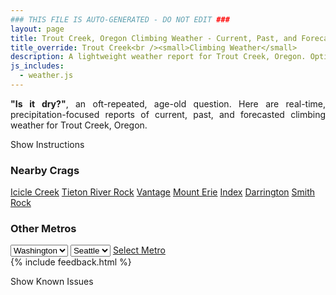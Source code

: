 ```yaml
---
### THIS FILE IS AUTO-GENERATED - DO NOT EDIT ###
layout: page
title: Trout Creek, Oregon Climbing Weather - Current, Past, and Forecasted Report
title_override: Trout Creek<br /><small>Climbing Weather</small>
description: A lightweight weather report for Trout Creek, Oregon. Optimized for slow internet connections.
js_includes:
  - weather.js
---
```


<section class="measure center lh-copy f5-ns f6 ph2 mv4" style="text-align: justify;">
<strong>"Is it dry?"</strong>, an oft-repeated, age-old question. Here are real-time,
precipitation-focused reports of current, past, and forecasted climbing weather for Trout Creek, Oregon.
</section>

<p id="settings-toggle" class="mw5 b center tc hover-light-red black-70 pointer">Show Instructions</p>
<section id="settings" class="overflow-hidden" style="display:none;">
    <div class="mv2 ph2 center">
        <div class="fn f6 tc pv2">
            <p class="measure lh-copy center"><strong>Show/hide hourly forecasts</strong> by clicking the desired day.</p>
            <hr class="mw5 p0 mv2 o-60 b0 bt b--light-red light-red bg-light-red">
            <p class="measure lh-copy center"><strong>Current and Past conditions</strong> are measured by the nearest weather station. <strong>Forecast conditions</strong> are calculated and polled separately.</p>
            <hr class="mw5 p0 mv2 o-60 b0 bt b--light-red light-red bg-light-red">
            <p class="measure lh-copy center"><strong>Having issues?</strong> Try <a id="clear-cache" class="no-underline relative fancy-link light-red hover-light-red" href="#">clearing the local cache</a>.</p>
            <hr class="mw5 p0 mv2 o-60 b0 bt b--light-red light-red bg-light-red">
            <p class="measure lh-copy center">Weather data sourced from <a class="no-underline fancy-link relative light-red" target="_blank" href="https://www.weather.gov/documentation/services-web-api">weather.gov</a>.</p>
        </div>
    </div>
</section>
<section id="weather" data-crag="trout-creek-oregon" class="mv4-ns mv3 ph2 center"></section>
<section id="nearby" class="tc lh-copy">
  <h3>Nearby Crags</h3>
<a class="nowrap no-underline fancy-link relative light-red mh3" href="/crags/icicle-creek-washington-weather.html">Icicle Creek</a>
<a class="nowrap no-underline fancy-link relative light-red mh3" href="/crags/tieton-river-rock-washington-weather.html">Tieton River Rock</a>
<a class="nowrap no-underline fancy-link relative light-red mh3" href="/crags/vantage-washington-weather.html">Vantage</a>
<a class="nowrap no-underline fancy-link relative light-red mh3" href="/crags/mount-erie-washington-weather.html">Mount Erie</a>
<a class="nowrap no-underline fancy-link relative light-red mh3" href="/crags/index-washington-weather.html">Index</a>
<a class="nowrap no-underline fancy-link relative light-red mh3" href="/crags/darrington-washington-weather.html">Darrington</a>
<a class="nowrap no-underline fancy-link relative light-red mh3" href="/crags/smith-rock-oregon-weather.html">Smith Rock</a>
</section>
<section id="nearby" class="tc lh-copy">
  <h3>Other Metros</h3>
  <select class="ma1 bg-near-white pa2" id="stateSel">
    <option value="Texas">Texas</option>
    <option value="Washington" selected>Washington</option>
    <option value="Colorado">Colorado</option>
    <option value="Tennessee">Tennessee</option>
    <option value="Utah">Utah</option>
    <option value="California">California</option>
  </select>
  <select class="ma1 bg-near-white pa2" id="citySel">
    <option value="Seattle" selected>Seattle</option>
  </select>
  <a id="selectMetro" class="f6 link dim ph3 pv2 ma1 dib white bg-light-red" href="/crags/seattle-washington-weather.html">Select Metro</a>
  <script>
    var states = [];
    states["Texas"] = "Austin"
    states["Washington"] = "Seattle"
    states["Colorado"] = "Denver"
    states["Tennessee"] = "Nashville"
    states["Utah"] = "Salt Lake City"
    states["California"] = "San Francisco|Los Angeles"
  </script>
</section>
{% include feedback.html %}
<p id="issues-toggle" class="mw5 b center tc hover-light-red black-70 pointer">Show Known Issues</p>
<section id="issues" class="overflow-hidden tc f6">
</section>

<script>
  var weekly_PDT_48_73 = {"updated":"2021-12-25T04:52:07+00:00","units":"us","forecastGenerator":"BaselineForecastGenerator","generatedAt":"2021-12-25T08:47:30+00:00","updateTime":"2021-12-25T04:52:07+00:00","validTimes":"2021-12-24T22:00:00+00:00/P7DT16H","elevation":{"unitCode":"wmoUnit:m","value":494.9952},"periods":[{"number":1,"name":"Overnight","startTime":"2021-12-25T00:00:00-08:00","endTime":"2021-12-25T06:00:00-08:00","isDaytime":false,"temperature":27,"temperatureUnit":"F","temperatureTrend":null,"windSpeed":"10 mph","windDirection":"S","icon":"https://api.weather.gov/icons/land/night/snow,20?size=medium","shortForecast":"Slight Chance Light Snow","detailedForecast":"A slight chance of snow before 1am. Mostly cloudy, with a low around 27. South wind around 10 mph. Chance of precipitation is 20%."},{"number":2,"name":"Christmas Day","startTime":"2021-12-25T06:00:00-08:00","endTime":"2021-12-25T18:00:00-08:00","isDaytime":true,"temperature":41,"temperatureUnit":"F","temperatureTrend":"falling","windSpeed":"8 to 12 mph","windDirection":"SW","icon":"https://api.weather.gov/icons/land/day/snow,30/snow,60?size=medium","shortForecast":"Light Snow Likely","detailedForecast":"Snow likely after 10am. Partly sunny. High near 41, with temperatures falling to around 36 in the afternoon. Southwest wind 8 to 12 mph, with gusts as high as 23 mph. Chance of precipitation is 60%. Little or no snow accumulation expected."},{"number":3,"name":"Saturday Night","startTime":"2021-12-25T18:00:00-08:00","endTime":"2021-12-26T06:00:00-08:00","isDaytime":false,"temperature":23,"temperatureUnit":"F","temperatureTrend":"rising","windSpeed":"8 mph","windDirection":"SW","icon":"https://api.weather.gov/icons/land/night/snow,60?size=medium","shortForecast":"Light Snow Likely","detailedForecast":"Snow likely. Mostly cloudy. Low around 23, with temperatures rising to around 25 overnight. Southwest wind around 8 mph, with gusts as high as 21 mph. Chance of precipitation is 60%. New snow accumulation of less than half an inch possible."},{"number":4,"name":"Sunday","startTime":"2021-12-26T06:00:00-08:00","endTime":"2021-12-26T18:00:00-08:00","isDaytime":true,"temperature":35,"temperatureUnit":"F","temperatureTrend":null,"windSpeed":"7 to 15 mph","windDirection":"SW","icon":"https://api.weather.gov/icons/land/day/snow,60?size=medium","shortForecast":"Light Snow Likely","detailedForecast":"Snow likely. Mostly cloudy, with a high near 35. Southwest wind 7 to 15 mph, with gusts as high as 29 mph. Chance of precipitation is 60%. New snow accumulation of less than half an inch possible."},{"number":5,"name":"Sunday Night","startTime":"2021-12-26T18:00:00-08:00","endTime":"2021-12-27T06:00:00-08:00","isDaytime":false,"temperature":14,"temperatureUnit":"F","temperatureTrend":null,"windSpeed":"2 to 10 mph","windDirection":"SW","icon":"https://api.weather.gov/icons/land/night/snow,40/bkn?size=medium","shortForecast":"Chance Light Snow then Mostly Cloudy","detailedForecast":"A chance of snow before 10pm. Mostly cloudy, with a low around 14. Southwest wind 2 to 10 mph, with gusts as high as 23 mph. Chance of precipitation is 40%."},{"number":6,"name":"Monday","startTime":"2021-12-27T06:00:00-08:00","endTime":"2021-12-27T18:00:00-08:00","isDaytime":true,"temperature":27,"temperatureUnit":"F","temperatureTrend":null,"windSpeed":"1 to 5 mph","windDirection":"NW","icon":"https://api.weather.gov/icons/land/day/bkn?size=medium","shortForecast":"Partly Sunny","detailedForecast":"Partly sunny, with a high near 27."},{"number":7,"name":"Monday Night","startTime":"2021-12-27T18:00:00-08:00","endTime":"2021-12-28T06:00:00-08:00","isDaytime":false,"temperature":12,"temperatureUnit":"F","temperatureTrend":null,"windSpeed":"5 mph","windDirection":"SW","icon":"https://api.weather.gov/icons/land/night/snow,20?size=medium","shortForecast":"Slight Chance Light Snow","detailedForecast":"A slight chance of snow after 10pm. Mostly cloudy, with a low around 12. Chance of precipitation is 20%."},{"number":8,"name":"Tuesday","startTime":"2021-12-28T06:00:00-08:00","endTime":"2021-12-28T18:00:00-08:00","isDaytime":true,"temperature":27,"temperatureUnit":"F","temperatureTrend":null,"windSpeed":"2 to 6 mph","windDirection":"W","icon":"https://api.weather.gov/icons/land/day/snow,20?size=medium","shortForecast":"Slight Chance Light Snow","detailedForecast":"A slight chance of snow. Partly sunny, with a high near 27. Chance of precipitation is 20%."},{"number":9,"name":"Tuesday Night","startTime":"2021-12-28T18:00:00-08:00","endTime":"2021-12-29T06:00:00-08:00","isDaytime":false,"temperature":10,"temperatureUnit":"F","temperatureTrend":null,"windSpeed":"2 to 6 mph","windDirection":"N","icon":"https://api.weather.gov/icons/land/night/snow,20/cold?size=medium","shortForecast":"Slight Chance Light Snow then Mostly Cloudy","detailedForecast":"A slight chance of snow before 10pm. Mostly cloudy, with a low around 10. Chance of precipitation is 20%."},{"number":10,"name":"Wednesday","startTime":"2021-12-29T06:00:00-08:00","endTime":"2021-12-29T18:00:00-08:00","isDaytime":true,"temperature":26,"temperatureUnit":"F","temperatureTrend":null,"windSpeed":"5 mph","windDirection":"N","icon":"https://api.weather.gov/icons/land/day/bkn?size=medium","shortForecast":"Partly Sunny","detailedForecast":"Partly sunny, with a high near 26."},{"number":11,"name":"Wednesday Night","startTime":"2021-12-29T18:00:00-08:00","endTime":"2021-12-30T06:00:00-08:00","isDaytime":false,"temperature":13,"temperatureUnit":"F","temperatureTrend":null,"windSpeed":"6 mph","windDirection":"SW","icon":"https://api.weather.gov/icons/land/night/snow?size=medium","shortForecast":"Chance Light Snow","detailedForecast":"A chance of snow after 10pm. Partly cloudy, with a low around 13."},{"number":12,"name":"Thursday","startTime":"2021-12-30T06:00:00-08:00","endTime":"2021-12-30T18:00:00-08:00","isDaytime":true,"temperature":38,"temperatureUnit":"F","temperatureTrend":null,"windSpeed":"6 to 9 mph","windDirection":"SW","icon":"https://api.weather.gov/icons/land/day/snow?size=medium","shortForecast":"Chance Light Snow","detailedForecast":"A chance of snow before 1pm, then a chance of rain and snow. Partly sunny, with a high near 38."},{"number":13,"name":"Thursday Night","startTime":"2021-12-30T18:00:00-08:00","endTime":"2021-12-31T06:00:00-08:00","isDaytime":false,"temperature":23,"temperatureUnit":"F","temperatureTrend":null,"windSpeed":"5 to 8 mph","windDirection":"SW","icon":"https://api.weather.gov/icons/land/night/snow?size=medium","shortForecast":"Chance Light Snow","detailedForecast":"A chance of snow. Mostly cloudy, with a low around 23."},{"number":14,"name":"Friday","startTime":"2021-12-31T06:00:00-08:00","endTime":"2021-12-31T18:00:00-08:00","isDaytime":true,"temperature":36,"temperatureUnit":"F","temperatureTrend":null,"windSpeed":"5 to 8 mph","windDirection":"SW","icon":"https://api.weather.gov/icons/land/day/snow/bkn?size=medium","shortForecast":"Slight Chance Light Snow then Partly Sunny","detailedForecast":"A slight chance of snow before 10am. Partly sunny, with a high near 36."}]}
  var hourly_PDT_48_73 = {"@context":["https://geojson.org/geojson-ld/geojson-context.jsonld",{"@version":"1.1","wx":"https://api.weather.gov/ontology#","geo":"http://www.opengis.net/ont/geosparql#","unit":"http://codes.wmo.int/common/unit/","@vocab":"https://api.weather.gov/ontology#"}],"type":"Feature","geometry":{"type":"Polygon","coordinates":[[[-121.1248943,44.8198586],[-121.11911869999999,44.79885650000001],[-121.08947479999999,44.802957400000004],[-121.09524409999999,44.8239597],[-121.1248943,44.8198586]]]},"properties":{"updated":"2021-12-25T04:52:07+00:00","units":"us","forecastGenerator":"HourlyForecastGenerator","generatedAt":"2021-12-25T08:47:31+00:00","updateTime":"2021-12-25T04:52:07+00:00","validTimes":"2021-12-24T22:00:00+00:00/P7DT16H","elevation":{"unitCode":"wmoUnit:m","value":494.9952},"periods":[{"number":1,"name":"","startTime":"2021-12-25T00:00:00-08:00","endTime":"2021-12-25T01:00:00-08:00","isDaytime":false,"temperature":29,"temperatureUnit":"F","temperatureTrend":null,"windSpeed":"10 mph","windDirection":"S","icon":"https://api.weather.gov/icons/land/night/snow,20?size=small","shortForecast":"Slight Chance Light Snow","detailedForecast":""},{"number":2,"name":"","startTime":"2021-12-25T01:00:00-08:00","endTime":"2021-12-25T02:00:00-08:00","isDaytime":false,"temperature":29,"temperatureUnit":"F","temperatureTrend":null,"windSpeed":"9 mph","windDirection":"S","icon":"https://api.weather.gov/icons/land/night/bkn?size=small","shortForecast":"Mostly Cloudy","detailedForecast":""},{"number":3,"name":"","startTime":"2021-12-25T02:00:00-08:00","endTime":"2021-12-25T03:00:00-08:00","isDaytime":false,"temperature":29,"temperatureUnit":"F","temperatureTrend":null,"windSpeed":"9 mph","windDirection":"S","icon":"https://api.weather.gov/icons/land/night/bkn?size=small","shortForecast":"Mostly Cloudy","detailedForecast":""},{"number":4,"name":"","startTime":"2021-12-25T03:00:00-08:00","endTime":"2021-12-25T04:00:00-08:00","isDaytime":false,"temperature":29,"temperatureUnit":"F","temperatureTrend":null,"windSpeed":"9 mph","windDirection":"S","icon":"https://api.weather.gov/icons/land/night/bkn?size=small","shortForecast":"Mostly Cloudy","detailedForecast":""},{"number":5,"name":"","startTime":"2021-12-25T04:00:00-08:00","endTime":"2021-12-25T05:00:00-08:00","isDaytime":false,"temperature":29,"temperatureUnit":"F","temperatureTrend":null,"windSpeed":"9 mph","windDirection":"S","icon":"https://api.weather.gov/icons/land/night/bkn?size=small","shortForecast":"Mostly Cloudy","detailedForecast":""},{"number":6,"name":"","startTime":"2021-12-25T05:00:00-08:00","endTime":"2021-12-25T06:00:00-08:00","isDaytime":false,"temperature":28,"temperatureUnit":"F","temperatureTrend":null,"windSpeed":"9 mph","windDirection":"S","icon":"https://api.weather.gov/icons/land/night/bkn?size=small","shortForecast":"Mostly Cloudy","detailedForecast":""},{"number":7,"name":"","startTime":"2021-12-25T06:00:00-08:00","endTime":"2021-12-25T07:00:00-08:00","isDaytime":true,"temperature":27,"temperatureUnit":"F","temperatureTrend":null,"windSpeed":"9 mph","windDirection":"S","icon":"https://api.weather.gov/icons/land/day/bkn?size=small","shortForecast":"Partly Sunny","detailedForecast":""},{"number":8,"name":"","startTime":"2021-12-25T07:00:00-08:00","endTime":"2021-12-25T08:00:00-08:00","isDaytime":true,"temperature":27,"temperatureUnit":"F","temperatureTrend":null,"windSpeed":"9 mph","windDirection":"S","icon":"https://api.weather.gov/icons/land/day/bkn?size=small","shortForecast":"Partly Sunny","detailedForecast":""},{"number":9,"name":"","startTime":"2021-12-25T08:00:00-08:00","endTime":"2021-12-25T09:00:00-08:00","isDaytime":true,"temperature":30,"temperatureUnit":"F","temperatureTrend":null,"windSpeed":"9 mph","windDirection":"S","icon":"https://api.weather.gov/icons/land/day/bkn?size=small","shortForecast":"Partly Sunny","detailedForecast":""},{"number":10,"name":"","startTime":"2021-12-25T09:00:00-08:00","endTime":"2021-12-25T10:00:00-08:00","isDaytime":true,"temperature":33,"temperatureUnit":"F","temperatureTrend":null,"windSpeed":"9 mph","windDirection":"S","icon":"https://api.weather.gov/icons/land/day/bkn?size=small","shortForecast":"Partly Sunny","detailedForecast":""},{"number":11,"name":"","startTime":"2021-12-25T10:00:00-08:00","endTime":"2021-12-25T11:00:00-08:00","isDaytime":true,"temperature":37,"temperatureUnit":"F","temperatureTrend":null,"windSpeed":"10 mph","windDirection":"S","icon":"https://api.weather.gov/icons/land/day/snow?size=small","shortForecast":"Chance Light Snow","detailedForecast":""},{"number":12,"name":"","startTime":"2021-12-25T11:00:00-08:00","endTime":"2021-12-25T12:00:00-08:00","isDaytime":true,"temperature":39,"temperatureUnit":"F","temperatureTrend":null,"windSpeed":"10 mph","windDirection":"S","icon":"https://api.weather.gov/icons/land/day/snow?size=small","shortForecast":"Chance Light Snow","detailedForecast":""},{"number":13,"name":"","startTime":"2021-12-25T12:00:00-08:00","endTime":"2021-12-25T13:00:00-08:00","isDaytime":true,"temperature":41,"temperatureUnit":"F","temperatureTrend":null,"windSpeed":"10 mph","windDirection":"S","icon":"https://api.weather.gov/icons/land/day/snow?size=small","shortForecast":"Chance Light Snow","detailedForecast":""},{"number":14,"name":"","startTime":"2021-12-25T13:00:00-08:00","endTime":"2021-12-25T14:00:00-08:00","isDaytime":true,"temperature":41,"temperatureUnit":"F","temperatureTrend":null,"windSpeed":"12 mph","windDirection":"SW","icon":"https://api.weather.gov/icons/land/day/snow?size=small","shortForecast":"Chance Light Snow","detailedForecast":""},{"number":15,"name":"","startTime":"2021-12-25T14:00:00-08:00","endTime":"2021-12-25T15:00:00-08:00","isDaytime":true,"temperature":41,"temperatureUnit":"F","temperatureTrend":null,"windSpeed":"12 mph","windDirection":"SW","icon":"https://api.weather.gov/icons/land/day/snow?size=small","shortForecast":"Chance Light Snow","detailedForecast":""},{"number":16,"name":"","startTime":"2021-12-25T15:00:00-08:00","endTime":"2021-12-25T16:00:00-08:00","isDaytime":true,"temperature":40,"temperatureUnit":"F","temperatureTrend":null,"windSpeed":"12 mph","windDirection":"SW","icon":"https://api.weather.gov/icons/land/day/snow?size=small","shortForecast":"Chance Light Snow","detailedForecast":""},{"number":17,"name":"","startTime":"2021-12-25T16:00:00-08:00","endTime":"2021-12-25T17:00:00-08:00","isDaytime":true,"temperature":38,"temperatureUnit":"F","temperatureTrend":null,"windSpeed":"8 mph","windDirection":"SW","icon":"https://api.weather.gov/icons/land/day/snow?size=small","shortForecast":"Light Snow Likely","detailedForecast":""},{"number":18,"name":"","startTime":"2021-12-25T17:00:00-08:00","endTime":"2021-12-25T18:00:00-08:00","isDaytime":true,"temperature":36,"temperatureUnit":"F","temperatureTrend":null,"windSpeed":"8 mph","windDirection":"SW","icon":"https://api.weather.gov/icons/land/day/snow?size=small","shortForecast":"Light Snow Likely","detailedForecast":""},{"number":19,"name":"","startTime":"2021-12-25T18:00:00-08:00","endTime":"2021-12-25T19:00:00-08:00","isDaytime":false,"temperature":34,"temperatureUnit":"F","temperatureTrend":null,"windSpeed":"8 mph","windDirection":"SW","icon":"https://api.weather.gov/icons/land/night/snow?size=small","shortForecast":"Light Snow Likely","detailedForecast":""},{"number":20,"name":"","startTime":"2021-12-25T19:00:00-08:00","endTime":"2021-12-25T20:00:00-08:00","isDaytime":false,"temperature":32,"temperatureUnit":"F","temperatureTrend":null,"windSpeed":"7 mph","windDirection":"SW","icon":"https://api.weather.gov/icons/land/night/snow?size=small","shortForecast":"Light Snow Likely","detailedForecast":""},{"number":21,"name":"","startTime":"2021-12-25T20:00:00-08:00","endTime":"2021-12-25T21:00:00-08:00","isDaytime":false,"temperature":30,"temperatureUnit":"F","temperatureTrend":null,"windSpeed":"7 mph","windDirection":"SW","icon":"https://api.weather.gov/icons/land/night/snow?size=small","shortForecast":"Light Snow Likely","detailedForecast":""},{"number":22,"name":"","startTime":"2021-12-25T21:00:00-08:00","endTime":"2021-12-25T22:00:00-08:00","isDaytime":false,"temperature":29,"temperatureUnit":"F","temperatureTrend":null,"windSpeed":"7 mph","windDirection":"SW","icon":"https://api.weather.gov/icons/land/night/snow?size=small","shortForecast":"Light Snow Likely","detailedForecast":""},{"number":23,"name":"","startTime":"2021-12-25T22:00:00-08:00","endTime":"2021-12-25T23:00:00-08:00","isDaytime":false,"temperature":28,"temperatureUnit":"F","temperatureTrend":null,"windSpeed":"8 mph","windDirection":"S","icon":"https://api.weather.gov/icons/land/night/snow?size=small","shortForecast":"Light Snow Likely","detailedForecast":""},{"number":24,"name":"","startTime":"2021-12-25T23:00:00-08:00","endTime":"2021-12-26T00:00:00-08:00","isDaytime":false,"temperature":27,"temperatureUnit":"F","temperatureTrend":null,"windSpeed":"8 mph","windDirection":"S","icon":"https://api.weather.gov/icons/land/night/snow?size=small","shortForecast":"Light Snow Likely","detailedForecast":""},{"number":25,"name":"","startTime":"2021-12-26T00:00:00-08:00","endTime":"2021-12-26T01:00:00-08:00","isDaytime":false,"temperature":26,"temperatureUnit":"F","temperatureTrend":null,"windSpeed":"8 mph","windDirection":"S","icon":"https://api.weather.gov/icons/land/night/snow?size=small","shortForecast":"Light Snow Likely","detailedForecast":""},{"number":26,"name":"","startTime":"2021-12-26T01:00:00-08:00","endTime":"2021-12-26T02:00:00-08:00","isDaytime":false,"temperature":26,"temperatureUnit":"F","temperatureTrend":null,"windSpeed":"7 mph","windDirection":"SW","icon":"https://api.weather.gov/icons/land/night/snow?size=small","shortForecast":"Light Snow Likely","detailedForecast":""},{"number":27,"name":"","startTime":"2021-12-26T02:00:00-08:00","endTime":"2021-12-26T03:00:00-08:00","isDaytime":false,"temperature":26,"temperatureUnit":"F","temperatureTrend":null,"windSpeed":"7 mph","windDirection":"SW","icon":"https://api.weather.gov/icons/land/night/snow?size=small","shortForecast":"Light Snow Likely","detailedForecast":""},{"number":28,"name":"","startTime":"2021-12-26T03:00:00-08:00","endTime":"2021-12-26T04:00:00-08:00","isDaytime":false,"temperature":27,"temperatureUnit":"F","temperatureTrend":null,"windSpeed":"7 mph","windDirection":"SW","icon":"https://api.weather.gov/icons/land/night/snow?size=small","shortForecast":"Light Snow Likely","detailedForecast":""},{"number":29,"name":"","startTime":"2021-12-26T04:00:00-08:00","endTime":"2021-12-26T05:00:00-08:00","isDaytime":false,"temperature":27,"temperatureUnit":"F","temperatureTrend":null,"windSpeed":"8 mph","windDirection":"SW","icon":"https://api.weather.gov/icons/land/night/snow?size=small","shortForecast":"Light Snow Likely","detailedForecast":""},{"number":30,"name":"","startTime":"2021-12-26T05:00:00-08:00","endTime":"2021-12-26T06:00:00-08:00","isDaytime":false,"temperature":25,"temperatureUnit":"F","temperatureTrend":null,"windSpeed":"8 mph","windDirection":"SW","icon":"https://api.weather.gov/icons/land/night/snow?size=small","shortForecast":"Light Snow Likely","detailedForecast":""},{"number":31,"name":"","startTime":"2021-12-26T06:00:00-08:00","endTime":"2021-12-26T07:00:00-08:00","isDaytime":true,"temperature":24,"temperatureUnit":"F","temperatureTrend":null,"windSpeed":"8 mph","windDirection":"SW","icon":"https://api.weather.gov/icons/land/day/snow?size=small","shortForecast":"Light Snow Likely","detailedForecast":""},{"number":32,"name":"","startTime":"2021-12-26T07:00:00-08:00","endTime":"2021-12-26T08:00:00-08:00","isDaytime":true,"temperature":23,"temperatureUnit":"F","temperatureTrend":null,"windSpeed":"7 mph","windDirection":"S","icon":"https://api.weather.gov/icons/land/day/snow?size=small","shortForecast":"Light Snow Likely","detailedForecast":""},{"number":33,"name":"","startTime":"2021-12-26T08:00:00-08:00","endTime":"2021-12-26T09:00:00-08:00","isDaytime":true,"temperature":24,"temperatureUnit":"F","temperatureTrend":null,"windSpeed":"7 mph","windDirection":"S","icon":"https://api.weather.gov/icons/land/day/snow?size=small","shortForecast":"Light Snow Likely","detailedForecast":""},{"number":34,"name":"","startTime":"2021-12-26T09:00:00-08:00","endTime":"2021-12-26T10:00:00-08:00","isDaytime":true,"temperature":27,"temperatureUnit":"F","temperatureTrend":null,"windSpeed":"7 mph","windDirection":"S","icon":"https://api.weather.gov/icons/land/day/snow?size=small","shortForecast":"Light Snow Likely","detailedForecast":""},{"number":35,"name":"","startTime":"2021-12-26T10:00:00-08:00","endTime":"2021-12-26T11:00:00-08:00","isDaytime":true,"temperature":31,"temperatureUnit":"F","temperatureTrend":null,"windSpeed":"9 mph","windDirection":"SW","icon":"https://api.weather.gov/icons/land/day/snow?size=small","shortForecast":"Light Snow Likely","detailedForecast":""},{"number":36,"name":"","startTime":"2021-12-26T11:00:00-08:00","endTime":"2021-12-26T12:00:00-08:00","isDaytime":true,"temperature":33,"temperatureUnit":"F","temperatureTrend":null,"windSpeed":"9 mph","windDirection":"SW","icon":"https://api.weather.gov/icons/land/day/snow?size=small","shortForecast":"Light Snow Likely","detailedForecast":""},{"number":37,"name":"","startTime":"2021-12-26T12:00:00-08:00","endTime":"2021-12-26T13:00:00-08:00","isDaytime":true,"temperature":34,"temperatureUnit":"F","temperatureTrend":null,"windSpeed":"9 mph","windDirection":"SW","icon":"https://api.weather.gov/icons/land/day/snow?size=small","shortForecast":"Light Snow Likely","detailedForecast":""},{"number":38,"name":"","startTime":"2021-12-26T13:00:00-08:00","endTime":"2021-12-26T14:00:00-08:00","isDaytime":true,"temperature":35,"temperatureUnit":"F","temperatureTrend":null,"windSpeed":"15 mph","windDirection":"SW","icon":"https://api.weather.gov/icons/land/day/snow?size=small","shortForecast":"Light Snow Likely","detailedForecast":""},{"number":39,"name":"","startTime":"2021-12-26T14:00:00-08:00","endTime":"2021-12-26T15:00:00-08:00","isDaytime":true,"temperature":35,"temperatureUnit":"F","temperatureTrend":null,"windSpeed":"15 mph","windDirection":"SW","icon":"https://api.weather.gov/icons/land/day/snow?size=small","shortForecast":"Light Snow Likely","detailedForecast":""},{"number":40,"name":"","startTime":"2021-12-26T15:00:00-08:00","endTime":"2021-12-26T16:00:00-08:00","isDaytime":true,"temperature":34,"temperatureUnit":"F","temperatureTrend":null,"windSpeed":"15 mph","windDirection":"SW","icon":"https://api.weather.gov/icons/land/day/snow?size=small","shortForecast":"Light Snow Likely","detailedForecast":""},{"number":41,"name":"","startTime":"2021-12-26T16:00:00-08:00","endTime":"2021-12-26T17:00:00-08:00","isDaytime":true,"temperature":33,"temperatureUnit":"F","temperatureTrend":null,"windSpeed":"10 mph","windDirection":"SW","icon":"https://api.weather.gov/icons/land/day/snow?size=small","shortForecast":"Chance Light Snow","detailedForecast":""},{"number":42,"name":"","startTime":"2021-12-26T17:00:00-08:00","endTime":"2021-12-26T18:00:00-08:00","isDaytime":true,"temperature":30,"temperatureUnit":"F","temperatureTrend":null,"windSpeed":"10 mph","windDirection":"SW","icon":"https://api.weather.gov/icons/land/day/snow?size=small","shortForecast":"Chance Light Snow","detailedForecast":""},{"number":43,"name":"","startTime":"2021-12-26T18:00:00-08:00","endTime":"2021-12-26T19:00:00-08:00","isDaytime":false,"temperature":28,"temperatureUnit":"F","temperatureTrend":null,"windSpeed":"10 mph","windDirection":"SW","icon":"https://api.weather.gov/icons/land/night/snow?size=small","shortForecast":"Chance Light Snow","detailedForecast":""},{"number":44,"name":"","startTime":"2021-12-26T19:00:00-08:00","endTime":"2021-12-26T20:00:00-08:00","isDaytime":false,"temperature":26,"temperatureUnit":"F","temperatureTrend":null,"windSpeed":"6 mph","windDirection":"SW","icon":"https://api.weather.gov/icons/land/night/snow?size=small","shortForecast":"Chance Light Snow","detailedForecast":""},{"number":45,"name":"","startTime":"2021-12-26T20:00:00-08:00","endTime":"2021-12-26T21:00:00-08:00","isDaytime":false,"temperature":25,"temperatureUnit":"F","temperatureTrend":null,"windSpeed":"6 mph","windDirection":"SW","icon":"https://api.weather.gov/icons/land/night/snow?size=small","shortForecast":"Chance Light Snow","detailedForecast":""},{"number":46,"name":"","startTime":"2021-12-26T21:00:00-08:00","endTime":"2021-12-26T22:00:00-08:00","isDaytime":false,"temperature":25,"temperatureUnit":"F","temperatureTrend":null,"windSpeed":"6 mph","windDirection":"SW","icon":"https://api.weather.gov/icons/land/night/snow?size=small","shortForecast":"Chance Light Snow","detailedForecast":""},{"number":47,"name":"","startTime":"2021-12-26T22:00:00-08:00","endTime":"2021-12-26T23:00:00-08:00","isDaytime":false,"temperature":24,"temperatureUnit":"F","temperatureTrend":null,"windSpeed":"3 mph","windDirection":"S","icon":"https://api.weather.gov/icons/land/night/bkn?size=small","shortForecast":"Mostly Cloudy","detailedForecast":""},{"number":48,"name":"","startTime":"2021-12-26T23:00:00-08:00","endTime":"2021-12-27T00:00:00-08:00","isDaytime":false,"temperature":22,"temperatureUnit":"F","temperatureTrend":null,"windSpeed":"3 mph","windDirection":"S","icon":"https://api.weather.gov/icons/land/night/bkn?size=small","shortForecast":"Mostly Cloudy","detailedForecast":""},{"number":49,"name":"","startTime":"2021-12-27T00:00:00-08:00","endTime":"2021-12-27T01:00:00-08:00","isDaytime":false,"temperature":20,"temperatureUnit":"F","temperatureTrend":null,"windSpeed":"3 mph","windDirection":"S","icon":"https://api.weather.gov/icons/land/night/bkn?size=small","shortForecast":"Mostly Cloudy","detailedForecast":""},{"number":50,"name":"","startTime":"2021-12-27T01:00:00-08:00","endTime":"2021-12-27T02:00:00-08:00","isDaytime":false,"temperature":19,"temperatureUnit":"F","temperatureTrend":null,"windSpeed":"2 mph","windDirection":"SW","icon":"https://api.weather.gov/icons/land/night/bkn?size=small","shortForecast":"Mostly Cloudy","detailedForecast":""},{"number":51,"name":"","startTime":"2021-12-27T02:00:00-08:00","endTime":"2021-12-27T03:00:00-08:00","isDaytime":false,"temperature":18,"temperatureUnit":"F","temperatureTrend":null,"windSpeed":"2 mph","windDirection":"SW","icon":"https://api.weather.gov/icons/land/night/bkn?size=small","shortForecast":"Mostly Cloudy","detailedForecast":""},{"number":52,"name":"","startTime":"2021-12-27T03:00:00-08:00","endTime":"2021-12-27T04:00:00-08:00","isDaytime":false,"temperature":18,"temperatureUnit":"F","temperatureTrend":null,"windSpeed":"2 mph","windDirection":"SW","icon":"https://api.weather.gov/icons/land/night/bkn?size=small","shortForecast":"Mostly Cloudy","detailedForecast":""},{"number":53,"name":"","startTime":"2021-12-27T04:00:00-08:00","endTime":"2021-12-27T05:00:00-08:00","isDaytime":false,"temperature":18,"temperatureUnit":"F","temperatureTrend":null,"windSpeed":"2 mph","windDirection":"N","icon":"https://api.weather.gov/icons/land/night/bkn?size=small","shortForecast":"Mostly Cloudy","detailedForecast":""},{"number":54,"name":"","startTime":"2021-12-27T05:00:00-08:00","endTime":"2021-12-27T06:00:00-08:00","isDaytime":false,"temperature":16,"temperatureUnit":"F","temperatureTrend":null,"windSpeed":"2 mph","windDirection":"N","icon":"https://api.weather.gov/icons/land/night/bkn?size=small","shortForecast":"Mostly Cloudy","detailedForecast":""},{"number":55,"name":"","startTime":"2021-12-27T06:00:00-08:00","endTime":"2021-12-27T07:00:00-08:00","isDaytime":true,"temperature":15,"temperatureUnit":"F","temperatureTrend":null,"windSpeed":"2 mph","windDirection":"N","icon":"https://api.weather.gov/icons/land/day/bkn?size=small","shortForecast":"Partly Sunny","detailedForecast":""},{"number":56,"name":"","startTime":"2021-12-27T07:00:00-08:00","endTime":"2021-12-27T08:00:00-08:00","isDaytime":true,"temperature":14,"temperatureUnit":"F","temperatureTrend":null,"windSpeed":"1 mph","windDirection":"N","icon":"https://api.weather.gov/icons/land/day/bkn?size=small","shortForecast":"Partly Sunny","detailedForecast":""},{"number":57,"name":"","startTime":"2021-12-27T08:00:00-08:00","endTime":"2021-12-27T09:00:00-08:00","isDaytime":true,"temperature":15,"temperatureUnit":"F","temperatureTrend":null,"windSpeed":"1 mph","windDirection":"N","icon":"https://api.weather.gov/icons/land/day/bkn?size=small","shortForecast":"Partly Sunny","detailedForecast":""},{"number":58,"name":"","startTime":"2021-12-27T09:00:00-08:00","endTime":"2021-12-27T10:00:00-08:00","isDaytime":true,"temperature":17,"temperatureUnit":"F","temperatureTrend":null,"windSpeed":"1 mph","windDirection":"N","icon":"https://api.weather.gov/icons/land/day/bkn?size=small","shortForecast":"Partly Sunny","detailedForecast":""},{"number":59,"name":"","startTime":"2021-12-27T10:00:00-08:00","endTime":"2021-12-27T11:00:00-08:00","isDaytime":true,"temperature":20,"temperatureUnit":"F","temperatureTrend":null,"windSpeed":"2 mph","windDirection":"NW","icon":"https://api.weather.gov/icons/land/day/bkn?size=small","shortForecast":"Partly Sunny","detailedForecast":""},{"number":60,"name":"","startTime":"2021-12-27T11:00:00-08:00","endTime":"2021-12-27T12:00:00-08:00","isDaytime":true,"temperature":22,"temperatureUnit":"F","temperatureTrend":null,"windSpeed":"2 mph","windDirection":"NW","icon":"https://api.weather.gov/icons/land/day/bkn?size=small","shortForecast":"Partly Sunny","detailedForecast":""},{"number":61,"name":"","startTime":"2021-12-27T12:00:00-08:00","endTime":"2021-12-27T13:00:00-08:00","isDaytime":true,"temperature":24,"temperatureUnit":"F","temperatureTrend":null,"windSpeed":"2 mph","windDirection":"NW","icon":"https://api.weather.gov/icons/land/day/bkn?size=small","shortForecast":"Partly Sunny","detailedForecast":""},{"number":62,"name":"","startTime":"2021-12-27T13:00:00-08:00","endTime":"2021-12-27T14:00:00-08:00","isDaytime":true,"temperature":25,"temperatureUnit":"F","temperatureTrend":null,"windSpeed":"5 mph","windDirection":"W","icon":"https://api.weather.gov/icons/land/day/sct?size=small","shortForecast":"Mostly Sunny","detailedForecast":""},{"number":63,"name":"","startTime":"2021-12-27T14:00:00-08:00","endTime":"2021-12-27T15:00:00-08:00","isDaytime":true,"temperature":27,"temperatureUnit":"F","temperatureTrend":null,"windSpeed":"5 mph","windDirection":"W","icon":"https://api.weather.gov/icons/land/day/sct?size=small","shortForecast":"Mostly Sunny","detailedForecast":""},{"number":64,"name":"","startTime":"2021-12-27T15:00:00-08:00","endTime":"2021-12-27T16:00:00-08:00","isDaytime":true,"temperature":27,"temperatureUnit":"F","temperatureTrend":null,"windSpeed":"5 mph","windDirection":"W","icon":"https://api.weather.gov/icons/land/day/sct?size=small","shortForecast":"Mostly Sunny","detailedForecast":""},{"number":65,"name":"","startTime":"2021-12-27T16:00:00-08:00","endTime":"2021-12-27T17:00:00-08:00","isDaytime":true,"temperature":27,"temperatureUnit":"F","temperatureTrend":null,"windSpeed":"5 mph","windDirection":"W","icon":"https://api.weather.gov/icons/land/day/bkn?size=small","shortForecast":"Partly Sunny","detailedForecast":""},{"number":66,"name":"","startTime":"2021-12-27T17:00:00-08:00","endTime":"2021-12-27T18:00:00-08:00","isDaytime":true,"temperature":26,"temperatureUnit":"F","temperatureTrend":null,"windSpeed":"5 mph","windDirection":"W","icon":"https://api.weather.gov/icons/land/day/bkn?size=small","shortForecast":"Partly Sunny","detailedForecast":""},{"number":67,"name":"","startTime":"2021-12-27T18:00:00-08:00","endTime":"2021-12-27T19:00:00-08:00","isDaytime":false,"temperature":24,"temperatureUnit":"F","temperatureTrend":null,"windSpeed":"5 mph","windDirection":"W","icon":"https://api.weather.gov/icons/land/night/bkn?size=small","shortForecast":"Mostly Cloudy","detailedForecast":""},{"number":68,"name":"","startTime":"2021-12-27T19:00:00-08:00","endTime":"2021-12-27T20:00:00-08:00","isDaytime":false,"temperature":21,"temperatureUnit":"F","temperatureTrend":null,"windSpeed":"3 mph","windDirection":"SW","icon":"https://api.weather.gov/icons/land/night/sct?size=small","shortForecast":"Partly Cloudy","detailedForecast":""},{"number":69,"name":"","startTime":"2021-12-27T20:00:00-08:00","endTime":"2021-12-27T21:00:00-08:00","isDaytime":false,"temperature":18,"temperatureUnit":"F","temperatureTrend":null,"windSpeed":"3 mph","windDirection":"SW","icon":"https://api.weather.gov/icons/land/night/sct?size=small","shortForecast":"Partly Cloudy","detailedForecast":""},{"number":70,"name":"","startTime":"2021-12-27T21:00:00-08:00","endTime":"2021-12-27T22:00:00-08:00","isDaytime":false,"temperature":16,"temperatureUnit":"F","temperatureTrend":null,"windSpeed":"3 mph","windDirection":"SW","icon":"https://api.weather.gov/icons/land/night/sct?size=small","shortForecast":"Partly Cloudy","detailedForecast":""},{"number":71,"name":"","startTime":"2021-12-27T22:00:00-08:00","endTime":"2021-12-27T23:00:00-08:00","isDaytime":false,"temperature":14,"temperatureUnit":"F","temperatureTrend":null,"windSpeed":"5 mph","windDirection":"S","icon":"https://api.weather.gov/icons/land/night/snow?size=small","shortForecast":"Slight Chance Light Snow","detailedForecast":""},{"number":72,"name":"","startTime":"2021-12-27T23:00:00-08:00","endTime":"2021-12-28T00:00:00-08:00","isDaytime":false,"temperature":12,"temperatureUnit":"F","temperatureTrend":null,"windSpeed":"5 mph","windDirection":"S","icon":"https://api.weather.gov/icons/land/night/snow?size=small","shortForecast":"Slight Chance Light Snow","detailedForecast":""},{"number":73,"name":"","startTime":"2021-12-28T00:00:00-08:00","endTime":"2021-12-28T01:00:00-08:00","isDaytime":false,"temperature":12,"temperatureUnit":"F","temperatureTrend":null,"windSpeed":"5 mph","windDirection":"S","icon":"https://api.weather.gov/icons/land/night/snow?size=small","shortForecast":"Slight Chance Light Snow","detailedForecast":""},{"number":74,"name":"","startTime":"2021-12-28T01:00:00-08:00","endTime":"2021-12-28T02:00:00-08:00","isDaytime":false,"temperature":12,"temperatureUnit":"F","temperatureTrend":null,"windSpeed":"3 mph","windDirection":"S","icon":"https://api.weather.gov/icons/land/night/snow?size=small","shortForecast":"Slight Chance Light Snow","detailedForecast":""},{"number":75,"name":"","startTime":"2021-12-28T02:00:00-08:00","endTime":"2021-12-28T03:00:00-08:00","isDaytime":false,"temperature":12,"temperatureUnit":"F","temperatureTrend":null,"windSpeed":"3 mph","windDirection":"S","icon":"https://api.weather.gov/icons/land/night/snow?size=small","shortForecast":"Slight Chance Light Snow","detailedForecast":""},{"number":76,"name":"","startTime":"2021-12-28T03:00:00-08:00","endTime":"2021-12-28T04:00:00-08:00","isDaytime":false,"temperature":13,"temperatureUnit":"F","temperatureTrend":null,"windSpeed":"3 mph","windDirection":"S","icon":"https://api.weather.gov/icons/land/night/snow?size=small","shortForecast":"Slight Chance Light Snow","detailedForecast":""},{"number":77,"name":"","startTime":"2021-12-28T04:00:00-08:00","endTime":"2021-12-28T05:00:00-08:00","isDaytime":false,"temperature":13,"temperatureUnit":"F","temperatureTrend":null,"windSpeed":"2 mph","windDirection":"S","icon":"https://api.weather.gov/icons/land/night/snow?size=small","shortForecast":"Slight Chance Light Snow","detailedForecast":""},{"number":78,"name":"","startTime":"2021-12-28T05:00:00-08:00","endTime":"2021-12-28T06:00:00-08:00","isDaytime":false,"temperature":14,"temperatureUnit":"F","temperatureTrend":null,"windSpeed":"2 mph","windDirection":"S","icon":"https://api.weather.gov/icons/land/night/snow?size=small","shortForecast":"Slight Chance Light Snow","detailedForecast":""},{"number":79,"name":"","startTime":"2021-12-28T06:00:00-08:00","endTime":"2021-12-28T07:00:00-08:00","isDaytime":true,"temperature":14,"temperatureUnit":"F","temperatureTrend":null,"windSpeed":"2 mph","windDirection":"S","icon":"https://api.weather.gov/icons/land/day/snow?size=small","shortForecast":"Slight Chance Light Snow","detailedForecast":""},{"number":80,"name":"","startTime":"2021-12-28T07:00:00-08:00","endTime":"2021-12-28T08:00:00-08:00","isDaytime":true,"temperature":15,"temperatureUnit":"F","temperatureTrend":null,"windSpeed":"2 mph","windDirection":"S","icon":"https://api.weather.gov/icons/land/day/snow?size=small","shortForecast":"Slight Chance Light Snow","detailedForecast":""},{"number":81,"name":"","startTime":"2021-12-28T08:00:00-08:00","endTime":"2021-12-28T09:00:00-08:00","isDaytime":true,"temperature":16,"temperatureUnit":"F","temperatureTrend":null,"windSpeed":"2 mph","windDirection":"S","icon":"https://api.weather.gov/icons/land/day/snow?size=small","shortForecast":"Slight Chance Light Snow","detailedForecast":""},{"number":82,"name":"","startTime":"2021-12-28T09:00:00-08:00","endTime":"2021-12-28T10:00:00-08:00","isDaytime":true,"temperature":17,"temperatureUnit":"F","temperatureTrend":null,"windSpeed":"2 mph","windDirection":"S","icon":"https://api.weather.gov/icons/land/day/snow?size=small","shortForecast":"Slight Chance Light Snow","detailedForecast":""},{"number":83,"name":"","startTime":"2021-12-28T10:00:00-08:00","endTime":"2021-12-28T11:00:00-08:00","isDaytime":true,"temperature":18,"temperatureUnit":"F","temperatureTrend":null,"windSpeed":"2 mph","windDirection":"W","icon":"https://api.weather.gov/icons/land/day/snow?size=small","shortForecast":"Slight Chance Light Snow","detailedForecast":""},{"number":84,"name":"","startTime":"2021-12-28T11:00:00-08:00","endTime":"2021-12-28T12:00:00-08:00","isDaytime":true,"temperature":20,"temperatureUnit":"F","temperatureTrend":null,"windSpeed":"2 mph","windDirection":"W","icon":"https://api.weather.gov/icons/land/day/snow?size=small","shortForecast":"Slight Chance Light Snow","detailedForecast":""},{"number":85,"name":"","startTime":"2021-12-28T12:00:00-08:00","endTime":"2021-12-28T13:00:00-08:00","isDaytime":true,"temperature":22,"temperatureUnit":"F","temperatureTrend":null,"windSpeed":"2 mph","windDirection":"W","icon":"https://api.weather.gov/icons/land/day/snow?size=small","shortForecast":"Slight Chance Light Snow","detailedForecast":""},{"number":86,"name":"","startTime":"2021-12-28T13:00:00-08:00","endTime":"2021-12-28T14:00:00-08:00","isDaytime":true,"temperature":24,"temperatureUnit":"F","temperatureTrend":null,"windSpeed":"6 mph","windDirection":"N","icon":"https://api.weather.gov/icons/land/day/snow?size=small","shortForecast":"Slight Chance Light Snow","detailedForecast":""},{"number":87,"name":"","startTime":"2021-12-28T14:00:00-08:00","endTime":"2021-12-28T15:00:00-08:00","isDaytime":true,"temperature":25,"temperatureUnit":"F","temperatureTrend":null,"windSpeed":"6 mph","windDirection":"N","icon":"https://api.weather.gov/icons/land/day/snow?size=small","shortForecast":"Slight Chance Light Snow","detailedForecast":""},{"number":88,"name":"","startTime":"2021-12-28T15:00:00-08:00","endTime":"2021-12-28T16:00:00-08:00","isDaytime":true,"temperature":27,"temperatureUnit":"F","temperatureTrend":null,"windSpeed":"6 mph","windDirection":"N","icon":"https://api.weather.gov/icons/land/day/snow?size=small","shortForecast":"Slight Chance Light Snow","detailedForecast":""},{"number":89,"name":"","startTime":"2021-12-28T16:00:00-08:00","endTime":"2021-12-28T17:00:00-08:00","isDaytime":true,"temperature":27,"temperatureUnit":"F","temperatureTrend":null,"windSpeed":"6 mph","windDirection":"N","icon":"https://api.weather.gov/icons/land/day/snow?size=small","shortForecast":"Slight Chance Light Snow","detailedForecast":""},{"number":90,"name":"","startTime":"2021-12-28T17:00:00-08:00","endTime":"2021-12-28T18:00:00-08:00","isDaytime":true,"temperature":27,"temperatureUnit":"F","temperatureTrend":null,"windSpeed":"6 mph","windDirection":"N","icon":"https://api.weather.gov/icons/land/day/snow?size=small","shortForecast":"Slight Chance Light Snow","detailedForecast":""},{"number":91,"name":"","startTime":"2021-12-28T18:00:00-08:00","endTime":"2021-12-28T19:00:00-08:00","isDaytime":false,"temperature":25,"temperatureUnit":"F","temperatureTrend":null,"windSpeed":"6 mph","windDirection":"N","icon":"https://api.weather.gov/icons/land/night/snow?size=small","shortForecast":"Slight Chance Light Snow","detailedForecast":""},{"number":92,"name":"","startTime":"2021-12-28T19:00:00-08:00","endTime":"2021-12-28T20:00:00-08:00","isDaytime":false,"temperature":24,"temperatureUnit":"F","temperatureTrend":null,"windSpeed":"3 mph","windDirection":"N","icon":"https://api.weather.gov/icons/land/night/snow?size=small","shortForecast":"Slight Chance Light Snow","detailedForecast":""},{"number":93,"name":"","startTime":"2021-12-28T20:00:00-08:00","endTime":"2021-12-28T21:00:00-08:00","isDaytime":false,"temperature":22,"temperatureUnit":"F","temperatureTrend":null,"windSpeed":"3 mph","windDirection":"N","icon":"https://api.weather.gov/icons/land/night/snow?size=small","shortForecast":"Slight Chance Light Snow","detailedForecast":""},{"number":94,"name":"","startTime":"2021-12-28T21:00:00-08:00","endTime":"2021-12-28T22:00:00-08:00","isDaytime":false,"temperature":21,"temperatureUnit":"F","temperatureTrend":null,"windSpeed":"3 mph","windDirection":"N","icon":"https://api.weather.gov/icons/land/night/snow?size=small","shortForecast":"Slight Chance Light Snow","detailedForecast":""},{"number":95,"name":"","startTime":"2021-12-28T22:00:00-08:00","endTime":"2021-12-28T23:00:00-08:00","isDaytime":false,"temperature":19,"temperatureUnit":"F","temperatureTrend":null,"windSpeed":"3 mph","windDirection":"N","icon":"https://api.weather.gov/icons/land/night/bkn?size=small","shortForecast":"Mostly Cloudy","detailedForecast":""},{"number":96,"name":"","startTime":"2021-12-28T23:00:00-08:00","endTime":"2021-12-29T00:00:00-08:00","isDaytime":false,"temperature":18,"temperatureUnit":"F","temperatureTrend":null,"windSpeed":"3 mph","windDirection":"N","icon":"https://api.weather.gov/icons/land/night/bkn?size=small","shortForecast":"Mostly Cloudy","detailedForecast":""},{"number":97,"name":"","startTime":"2021-12-29T00:00:00-08:00","endTime":"2021-12-29T01:00:00-08:00","isDaytime":false,"temperature":18,"temperatureUnit":"F","temperatureTrend":null,"windSpeed":"3 mph","windDirection":"N","icon":"https://api.weather.gov/icons/land/night/bkn?size=small","shortForecast":"Mostly Cloudy","detailedForecast":""},{"number":98,"name":"","startTime":"2021-12-29T01:00:00-08:00","endTime":"2021-12-29T02:00:00-08:00","isDaytime":false,"temperature":17,"temperatureUnit":"F","temperatureTrend":null,"windSpeed":"2 mph","windDirection":"N","icon":"https://api.weather.gov/icons/land/night/bkn?size=small","shortForecast":"Mostly Cloudy","detailedForecast":""},{"number":99,"name":"","startTime":"2021-12-29T02:00:00-08:00","endTime":"2021-12-29T03:00:00-08:00","isDaytime":false,"temperature":17,"temperatureUnit":"F","temperatureTrend":null,"windSpeed":"2 mph","windDirection":"N","icon":"https://api.weather.gov/icons/land/night/bkn?size=small","shortForecast":"Mostly Cloudy","detailedForecast":""},{"number":100,"name":"","startTime":"2021-12-29T03:00:00-08:00","endTime":"2021-12-29T04:00:00-08:00","isDaytime":false,"temperature":16,"temperatureUnit":"F","temperatureTrend":null,"windSpeed":"2 mph","windDirection":"N","icon":"https://api.weather.gov/icons/land/night/bkn?size=small","shortForecast":"Mostly Cloudy","detailedForecast":""},{"number":101,"name":"","startTime":"2021-12-29T04:00:00-08:00","endTime":"2021-12-29T05:00:00-08:00","isDaytime":false,"temperature":15,"temperatureUnit":"F","temperatureTrend":null,"windSpeed":"2 mph","windDirection":"N","icon":"https://api.weather.gov/icons/land/night/bkn?size=small","shortForecast":"Mostly Cloudy","detailedForecast":""},{"number":102,"name":"","startTime":"2021-12-29T05:00:00-08:00","endTime":"2021-12-29T06:00:00-08:00","isDaytime":false,"temperature":14,"temperatureUnit":"F","temperatureTrend":null,"windSpeed":"2 mph","windDirection":"N","icon":"https://api.weather.gov/icons/land/night/bkn?size=small","shortForecast":"Mostly Cloudy","detailedForecast":""},{"number":103,"name":"","startTime":"2021-12-29T06:00:00-08:00","endTime":"2021-12-29T07:00:00-08:00","isDaytime":true,"temperature":13,"temperatureUnit":"F","temperatureTrend":null,"windSpeed":"2 mph","windDirection":"N","icon":"https://api.weather.gov/icons/land/day/bkn?size=small","shortForecast":"Partly Sunny","detailedForecast":""},{"number":104,"name":"","startTime":"2021-12-29T07:00:00-08:00","endTime":"2021-12-29T08:00:00-08:00","isDaytime":true,"temperature":12,"temperatureUnit":"F","temperatureTrend":null,"windSpeed":"2 mph","windDirection":"N","icon":"https://api.weather.gov/icons/land/day/bkn?size=small","shortForecast":"Partly Sunny","detailedForecast":""},{"number":105,"name":"","startTime":"2021-12-29T08:00:00-08:00","endTime":"2021-12-29T09:00:00-08:00","isDaytime":true,"temperature":10,"temperatureUnit":"F","temperatureTrend":null,"windSpeed":"2 mph","windDirection":"N","icon":"https://api.weather.gov/icons/land/day/cold?size=small","shortForecast":"Partly Sunny","detailedForecast":""},{"number":106,"name":"","startTime":"2021-12-29T09:00:00-08:00","endTime":"2021-12-29T10:00:00-08:00","isDaytime":true,"temperature":10,"temperatureUnit":"F","temperatureTrend":null,"windSpeed":"2 mph","windDirection":"N","icon":"https://api.weather.gov/icons/land/day/cold?size=small","shortForecast":"Partly Sunny","detailedForecast":""},{"number":107,"name":"","startTime":"2021-12-29T10:00:00-08:00","endTime":"2021-12-29T11:00:00-08:00","isDaytime":true,"temperature":10,"temperatureUnit":"F","temperatureTrend":null,"windSpeed":"3 mph","windDirection":"NW","icon":"https://api.weather.gov/icons/land/day/cold?size=small","shortForecast":"Partly Sunny","detailedForecast":""},{"number":108,"name":"","startTime":"2021-12-29T11:00:00-08:00","endTime":"2021-12-29T12:00:00-08:00","isDaytime":true,"temperature":12,"temperatureUnit":"F","temperatureTrend":null,"windSpeed":"3 mph","windDirection":"NW","icon":"https://api.weather.gov/icons/land/day/bkn?size=small","shortForecast":"Partly Sunny","detailedForecast":""},{"number":109,"name":"","startTime":"2021-12-29T12:00:00-08:00","endTime":"2021-12-29T13:00:00-08:00","isDaytime":true,"temperature":15,"temperatureUnit":"F","temperatureTrend":null,"windSpeed":"3 mph","windDirection":"NW","icon":"https://api.weather.gov/icons/land/day/bkn?size=small","shortForecast":"Partly Sunny","detailedForecast":""},{"number":110,"name":"","startTime":"2021-12-29T13:00:00-08:00","endTime":"2021-12-29T14:00:00-08:00","isDaytime":true,"temperature":19,"temperatureUnit":"F","temperatureTrend":null,"windSpeed":"5 mph","windDirection":"N","icon":"https://api.weather.gov/icons/land/day/sct?size=small","shortForecast":"Mostly Sunny","detailedForecast":""},{"number":111,"name":"","startTime":"2021-12-29T14:00:00-08:00","endTime":"2021-12-29T15:00:00-08:00","isDaytime":true,"temperature":23,"temperatureUnit":"F","temperatureTrend":null,"windSpeed":"5 mph","windDirection":"N","icon":"https://api.weather.gov/icons/land/day/sct?size=small","shortForecast":"Mostly Sunny","detailedForecast":""},{"number":112,"name":"","startTime":"2021-12-29T15:00:00-08:00","endTime":"2021-12-29T16:00:00-08:00","isDaytime":true,"temperature":25,"temperatureUnit":"F","temperatureTrend":null,"windSpeed":"5 mph","windDirection":"N","icon":"https://api.weather.gov/icons/land/day/sct?size=small","shortForecast":"Mostly Sunny","detailedForecast":""},{"number":113,"name":"","startTime":"2021-12-29T16:00:00-08:00","endTime":"2021-12-29T17:00:00-08:00","isDaytime":true,"temperature":26,"temperatureUnit":"F","temperatureTrend":null,"windSpeed":"5 mph","windDirection":"N","icon":"https://api.weather.gov/icons/land/day/sct?size=small","shortForecast":"Mostly Sunny","detailedForecast":""},{"number":114,"name":"","startTime":"2021-12-29T17:00:00-08:00","endTime":"2021-12-29T18:00:00-08:00","isDaytime":true,"temperature":25,"temperatureUnit":"F","temperatureTrend":null,"windSpeed":"5 mph","windDirection":"N","icon":"https://api.weather.gov/icons/land/day/sct?size=small","shortForecast":"Mostly Sunny","detailedForecast":""},{"number":115,"name":"","startTime":"2021-12-29T18:00:00-08:00","endTime":"2021-12-29T19:00:00-08:00","isDaytime":false,"temperature":23,"temperatureUnit":"F","temperatureTrend":null,"windSpeed":"5 mph","windDirection":"N","icon":"https://api.weather.gov/icons/land/night/sct?size=small","shortForecast":"Partly Cloudy","detailedForecast":""},{"number":116,"name":"","startTime":"2021-12-29T19:00:00-08:00","endTime":"2021-12-29T20:00:00-08:00","isDaytime":false,"temperature":20,"temperatureUnit":"F","temperatureTrend":null,"windSpeed":"3 mph","windDirection":"SW","icon":"https://api.weather.gov/icons/land/night/sct?size=small","shortForecast":"Partly Cloudy","detailedForecast":""},{"number":117,"name":"","startTime":"2021-12-29T20:00:00-08:00","endTime":"2021-12-29T21:00:00-08:00","isDaytime":false,"temperature":18,"temperatureUnit":"F","temperatureTrend":null,"windSpeed":"3 mph","windDirection":"SW","icon":"https://api.weather.gov/icons/land/night/sct?size=small","shortForecast":"Partly Cloudy","detailedForecast":""},{"number":118,"name":"","startTime":"2021-12-29T21:00:00-08:00","endTime":"2021-12-29T22:00:00-08:00","isDaytime":false,"temperature":15,"temperatureUnit":"F","temperatureTrend":null,"windSpeed":"3 mph","windDirection":"SW","icon":"https://api.weather.gov/icons/land/night/sct?size=small","shortForecast":"Partly Cloudy","detailedForecast":""},{"number":119,"name":"","startTime":"2021-12-29T22:00:00-08:00","endTime":"2021-12-29T23:00:00-08:00","isDaytime":false,"temperature":13,"temperatureUnit":"F","temperatureTrend":null,"windSpeed":"3 mph","windDirection":"SW","icon":"https://api.weather.gov/icons/land/night/snow?size=small","shortForecast":"Slight Chance Light Snow","detailedForecast":""},{"number":120,"name":"","startTime":"2021-12-29T23:00:00-08:00","endTime":"2021-12-30T00:00:00-08:00","isDaytime":false,"temperature":13,"temperatureUnit":"F","temperatureTrend":null,"windSpeed":"3 mph","windDirection":"SW","icon":"https://api.weather.gov/icons/land/night/snow?size=small","shortForecast":"Slight Chance Light Snow","detailedForecast":""},{"number":121,"name":"","startTime":"2021-12-30T00:00:00-08:00","endTime":"2021-12-30T01:00:00-08:00","isDaytime":false,"temperature":13,"temperatureUnit":"F","temperatureTrend":null,"windSpeed":"3 mph","windDirection":"SW","icon":"https://api.weather.gov/icons/land/night/snow?size=small","shortForecast":"Slight Chance Light Snow","detailedForecast":""},{"number":122,"name":"","startTime":"2021-12-30T01:00:00-08:00","endTime":"2021-12-30T02:00:00-08:00","isDaytime":false,"temperature":14,"temperatureUnit":"F","temperatureTrend":null,"windSpeed":"5 mph","windDirection":"S","icon":"https://api.weather.gov/icons/land/night/snow?size=small","shortForecast":"Slight Chance Light Snow","detailedForecast":""},{"number":123,"name":"","startTime":"2021-12-30T02:00:00-08:00","endTime":"2021-12-30T03:00:00-08:00","isDaytime":false,"temperature":15,"temperatureUnit":"F","temperatureTrend":null,"windSpeed":"5 mph","windDirection":"S","icon":"https://api.weather.gov/icons/land/night/snow?size=small","shortForecast":"Slight Chance Light Snow","detailedForecast":""},{"number":124,"name":"","startTime":"2021-12-30T03:00:00-08:00","endTime":"2021-12-30T04:00:00-08:00","isDaytime":false,"temperature":17,"temperatureUnit":"F","temperatureTrend":null,"windSpeed":"5 mph","windDirection":"S","icon":"https://api.weather.gov/icons/land/night/snow?size=small","shortForecast":"Slight Chance Light Snow","detailedForecast":""},{"number":125,"name":"","startTime":"2021-12-30T04:00:00-08:00","endTime":"2021-12-30T05:00:00-08:00","isDaytime":false,"temperature":19,"temperatureUnit":"F","temperatureTrend":null,"windSpeed":"6 mph","windDirection":"S","icon":"https://api.weather.gov/icons/land/night/snow?size=small","shortForecast":"Chance Light Snow","detailedForecast":""},{"number":126,"name":"","startTime":"2021-12-30T05:00:00-08:00","endTime":"2021-12-30T06:00:00-08:00","isDaytime":false,"temperature":21,"temperatureUnit":"F","temperatureTrend":null,"windSpeed":"6 mph","windDirection":"S","icon":"https://api.weather.gov/icons/land/night/snow?size=small","shortForecast":"Chance Light Snow","detailedForecast":""},{"number":127,"name":"","startTime":"2021-12-30T06:00:00-08:00","endTime":"2021-12-30T07:00:00-08:00","isDaytime":true,"temperature":23,"temperatureUnit":"F","temperatureTrend":null,"windSpeed":"6 mph","windDirection":"S","icon":"https://api.weather.gov/icons/land/day/snow?size=small","shortForecast":"Chance Light Snow","detailedForecast":""},{"number":128,"name":"","startTime":"2021-12-30T07:00:00-08:00","endTime":"2021-12-30T08:00:00-08:00","isDaytime":true,"temperature":25,"temperatureUnit":"F","temperatureTrend":null,"windSpeed":"6 mph","windDirection":"S","icon":"https://api.weather.gov/icons/land/day/snow?size=small","shortForecast":"Chance Light Snow","detailedForecast":""},{"number":129,"name":"","startTime":"2021-12-30T08:00:00-08:00","endTime":"2021-12-30T09:00:00-08:00","isDaytime":true,"temperature":27,"temperatureUnit":"F","temperatureTrend":null,"windSpeed":"6 mph","windDirection":"S","icon":"https://api.weather.gov/icons/land/day/snow?size=small","shortForecast":"Chance Light Snow","detailedForecast":""},{"number":130,"name":"","startTime":"2021-12-30T09:00:00-08:00","endTime":"2021-12-30T10:00:00-08:00","isDaytime":true,"temperature":29,"temperatureUnit":"F","temperatureTrend":null,"windSpeed":"6 mph","windDirection":"S","icon":"https://api.weather.gov/icons/land/day/snow?size=small","shortForecast":"Chance Light Snow","detailedForecast":""},{"number":131,"name":"","startTime":"2021-12-30T10:00:00-08:00","endTime":"2021-12-30T11:00:00-08:00","isDaytime":true,"temperature":31,"temperatureUnit":"F","temperatureTrend":null,"windSpeed":"7 mph","windDirection":"S","icon":"https://api.weather.gov/icons/land/day/snow?size=small","shortForecast":"Chance Light Snow","detailedForecast":""},{"number":132,"name":"","startTime":"2021-12-30T11:00:00-08:00","endTime":"2021-12-30T12:00:00-08:00","isDaytime":true,"temperature":33,"temperatureUnit":"F","temperatureTrend":null,"windSpeed":"7 mph","windDirection":"S","icon":"https://api.weather.gov/icons/land/day/snow?size=small","shortForecast":"Chance Light Snow","detailedForecast":""},{"number":133,"name":"","startTime":"2021-12-30T12:00:00-08:00","endTime":"2021-12-30T13:00:00-08:00","isDaytime":true,"temperature":34,"temperatureUnit":"F","temperatureTrend":null,"windSpeed":"7 mph","windDirection":"S","icon":"https://api.weather.gov/icons/land/day/snow?size=small","shortForecast":"Chance Light Snow","detailedForecast":""},{"number":134,"name":"","startTime":"2021-12-30T13:00:00-08:00","endTime":"2021-12-30T14:00:00-08:00","isDaytime":true,"temperature":36,"temperatureUnit":"F","temperatureTrend":null,"windSpeed":"9 mph","windDirection":"SW","icon":"https://api.weather.gov/icons/land/day/snow?size=small","shortForecast":"Chance Rain And Snow","detailedForecast":""},{"number":135,"name":"","startTime":"2021-12-30T14:00:00-08:00","endTime":"2021-12-30T15:00:00-08:00","isDaytime":true,"temperature":37,"temperatureUnit":"F","temperatureTrend":null,"windSpeed":"9 mph","windDirection":"SW","icon":"https://api.weather.gov/icons/land/day/snow?size=small","shortForecast":"Chance Rain And Snow","detailedForecast":""},{"number":136,"name":"","startTime":"2021-12-30T15:00:00-08:00","endTime":"2021-12-30T16:00:00-08:00","isDaytime":true,"temperature":37,"temperatureUnit":"F","temperatureTrend":null,"windSpeed":"9 mph","windDirection":"SW","icon":"https://api.weather.gov/icons/land/day/snow?size=small","shortForecast":"Chance Rain And Snow","detailedForecast":""},{"number":137,"name":"","startTime":"2021-12-30T16:00:00-08:00","endTime":"2021-12-30T17:00:00-08:00","isDaytime":true,"temperature":38,"temperatureUnit":"F","temperatureTrend":null,"windSpeed":"8 mph","windDirection":"SW","icon":"https://api.weather.gov/icons/land/day/snow?size=small","shortForecast":"Chance Light Snow","detailedForecast":""},{"number":138,"name":"","startTime":"2021-12-30T17:00:00-08:00","endTime":"2021-12-30T18:00:00-08:00","isDaytime":true,"temperature":38,"temperatureUnit":"F","temperatureTrend":null,"windSpeed":"8 mph","windDirection":"SW","icon":"https://api.weather.gov/icons/land/day/snow?size=small","shortForecast":"Chance Light Snow","detailedForecast":""},{"number":139,"name":"","startTime":"2021-12-30T18:00:00-08:00","endTime":"2021-12-30T19:00:00-08:00","isDaytime":false,"temperature":38,"temperatureUnit":"F","temperatureTrend":null,"windSpeed":"8 mph","windDirection":"SW","icon":"https://api.weather.gov/icons/land/night/snow?size=small","shortForecast":"Chance Light Snow","detailedForecast":""},{"number":140,"name":"","startTime":"2021-12-30T19:00:00-08:00","endTime":"2021-12-30T20:00:00-08:00","isDaytime":false,"temperature":37,"temperatureUnit":"F","temperatureTrend":null,"windSpeed":"8 mph","windDirection":"W","icon":"https://api.weather.gov/icons/land/night/snow?size=small","shortForecast":"Chance Light Snow","detailedForecast":""},{"number":141,"name":"","startTime":"2021-12-30T20:00:00-08:00","endTime":"2021-12-30T21:00:00-08:00","isDaytime":false,"temperature":36,"temperatureUnit":"F","temperatureTrend":null,"windSpeed":"8 mph","windDirection":"W","icon":"https://api.weather.gov/icons/land/night/snow?size=small","shortForecast":"Chance Light Snow","detailedForecast":""},{"number":142,"name":"","startTime":"2021-12-30T21:00:00-08:00","endTime":"2021-12-30T22:00:00-08:00","isDaytime":false,"temperature":35,"temperatureUnit":"F","temperatureTrend":null,"windSpeed":"8 mph","windDirection":"W","icon":"https://api.weather.gov/icons/land/night/snow?size=small","shortForecast":"Chance Light Snow","detailedForecast":""},{"number":143,"name":"","startTime":"2021-12-30T22:00:00-08:00","endTime":"2021-12-30T23:00:00-08:00","isDaytime":false,"temperature":33,"temperatureUnit":"F","temperatureTrend":null,"windSpeed":"6 mph","windDirection":"SW","icon":"https://api.weather.gov/icons/land/night/snow?size=small","shortForecast":"Chance Light Snow","detailedForecast":""},{"number":144,"name":"","startTime":"2021-12-30T23:00:00-08:00","endTime":"2021-12-31T00:00:00-08:00","isDaytime":false,"temperature":31,"temperatureUnit":"F","temperatureTrend":null,"windSpeed":"6 mph","windDirection":"SW","icon":"https://api.weather.gov/icons/land/night/snow?size=small","shortForecast":"Chance Light Snow","detailedForecast":""},{"number":145,"name":"","startTime":"2021-12-31T00:00:00-08:00","endTime":"2021-12-31T01:00:00-08:00","isDaytime":false,"temperature":29,"temperatureUnit":"F","temperatureTrend":null,"windSpeed":"6 mph","windDirection":"SW","icon":"https://api.weather.gov/icons/land/night/snow?size=small","shortForecast":"Chance Light Snow","detailedForecast":""},{"number":146,"name":"","startTime":"2021-12-31T01:00:00-08:00","endTime":"2021-12-31T02:00:00-08:00","isDaytime":false,"temperature":27,"temperatureUnit":"F","temperatureTrend":null,"windSpeed":"5 mph","windDirection":"SW","icon":"https://api.weather.gov/icons/land/night/snow?size=small","shortForecast":"Chance Light Snow","detailedForecast":""},{"number":147,"name":"","startTime":"2021-12-31T02:00:00-08:00","endTime":"2021-12-31T03:00:00-08:00","isDaytime":false,"temperature":25,"temperatureUnit":"F","temperatureTrend":null,"windSpeed":"5 mph","windDirection":"SW","icon":"https://api.weather.gov/icons/land/night/snow?size=small","shortForecast":"Chance Light Snow","detailedForecast":""},{"number":148,"name":"","startTime":"2021-12-31T03:00:00-08:00","endTime":"2021-12-31T04:00:00-08:00","isDaytime":false,"temperature":24,"temperatureUnit":"F","temperatureTrend":null,"windSpeed":"5 mph","windDirection":"SW","icon":"https://api.weather.gov/icons/land/night/snow?size=small","shortForecast":"Chance Light Snow","detailedForecast":""},{"number":149,"name":"","startTime":"2021-12-31T04:00:00-08:00","endTime":"2021-12-31T05:00:00-08:00","isDaytime":false,"temperature":23,"temperatureUnit":"F","temperatureTrend":null,"windSpeed":"6 mph","windDirection":"S","icon":"https://api.weather.gov/icons/land/night/snow?size=small","shortForecast":"Slight Chance Light Snow","detailedForecast":""},{"number":150,"name":"","startTime":"2021-12-31T05:00:00-08:00","endTime":"2021-12-31T06:00:00-08:00","isDaytime":false,"temperature":23,"temperatureUnit":"F","temperatureTrend":null,"windSpeed":"6 mph","windDirection":"S","icon":"https://api.weather.gov/icons/land/night/snow?size=small","shortForecast":"Slight Chance Light Snow","detailedForecast":""},{"number":151,"name":"","startTime":"2021-12-31T06:00:00-08:00","endTime":"2021-12-31T07:00:00-08:00","isDaytime":true,"temperature":24,"temperatureUnit":"F","temperatureTrend":null,"windSpeed":"6 mph","windDirection":"S","icon":"https://api.weather.gov/icons/land/day/snow?size=small","shortForecast":"Slight Chance Light Snow","detailedForecast":""},{"number":152,"name":"","startTime":"2021-12-31T07:00:00-08:00","endTime":"2021-12-31T08:00:00-08:00","isDaytime":true,"temperature":24,"temperatureUnit":"F","temperatureTrend":null,"windSpeed":"5 mph","windDirection":"SW","icon":"https://api.weather.gov/icons/land/day/snow?size=small","shortForecast":"Slight Chance Light Snow","detailedForecast":""},{"number":153,"name":"","startTime":"2021-12-31T08:00:00-08:00","endTime":"2021-12-31T09:00:00-08:00","isDaytime":true,"temperature":26,"temperatureUnit":"F","temperatureTrend":null,"windSpeed":"5 mph","windDirection":"SW","icon":"https://api.weather.gov/icons/land/day/snow?size=small","shortForecast":"Slight Chance Light Snow","detailedForecast":""},{"number":154,"name":"","startTime":"2021-12-31T09:00:00-08:00","endTime":"2021-12-31T10:00:00-08:00","isDaytime":true,"temperature":27,"temperatureUnit":"F","temperatureTrend":null,"windSpeed":"5 mph","windDirection":"SW","icon":"https://api.weather.gov/icons/land/day/snow?size=small","shortForecast":"Slight Chance Light Snow","detailedForecast":""},{"number":155,"name":"","startTime":"2021-12-31T10:00:00-08:00","endTime":"2021-12-31T11:00:00-08:00","isDaytime":true,"temperature":29,"temperatureUnit":"F","temperatureTrend":null,"windSpeed":"6 mph","windDirection":"SW","icon":"https://api.weather.gov/icons/land/day/bkn?size=small","shortForecast":"Partly Sunny","detailedForecast":""},{"number":156,"name":"","startTime":"2021-12-31T11:00:00-08:00","endTime":"2021-12-31T12:00:00-08:00","isDaytime":true,"temperature":31,"temperatureUnit":"F","temperatureTrend":null,"windSpeed":"6 mph","windDirection":"SW","icon":"https://api.weather.gov/icons/land/day/bkn?size=small","shortForecast":"Partly Sunny","detailedForecast":""}]}}
  var crags_config = [
  {
    "name": "Trout Creek",
    "note": "Large basalt columns.",
    "mountainProject": "https://www.mountainproject.com/area/106505473/trout-creek",
    "station": "KS33",
    "office": "PDT/48,73",
    "coordinates": [
      -121.095,
      44.816
    ]
  }
]</script>
